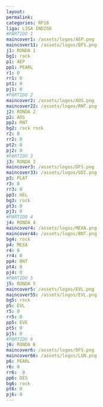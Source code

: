 ```yaml
---
layout: 
permalink: 
categories: RP10
liga: LIGA INDIGO
#PARTIDO 1
maincover1: /assets/logos/AEP.png
maincover11: /assets/logos/DFS.png
j1: RONDA 1
bg1: rock
p1: AEP
pp1: PEARL
r1: 0
rr1: 0
pt1: 0
pj1: 0
#PARTIDO 2
maincover2: /assets/logos/AOS.png
maincover22: /assets/logos/RNT.png
j2: RONDA 2
p2: AOS
pp2: RNT
bg2: rock rock
r2: 0
rr2: 0
pt2: 0
pj2: 0
#PARTIDO 3
j3: RONDA 3
maincover3: /assets/logos/DFS.png
maincover33: /assets/logos/GDI.png
p3: PLAT
r3: 0
rr3: 0
pp3: HEL
bg3: rock
pt3: 0
pj3: 0
#PARTIDO 4
j4: RONDA 4
maincover4: /assets/logos/MEXA.png
maincover44: /assets/logos/BNT.png
bg4: rock 
p4: MEXA
r4: 0
rr4: 0
pp4: BNT
pt4: 0
pj4: 0
#PARTIDO 5
j5: RONDA 5
maincover5: /assets/logos/EVL.png
maincover55: /assets/logos/EVL.png
bg5: rock 
p5: EVL
r5: 0
rr5: 0
pp5: EVE
pt5: 0
pj5: 0
#PARTIDO 6
j6: RONDA 6
maincover6: /assets/logos/DFS.png
maincover66: /assets/logos/LGN.png
p6: PEARL
r6: 0
rr6:  0
pp6: DES
bg6: rock
pt6: 0
pj6: 0
---
```

